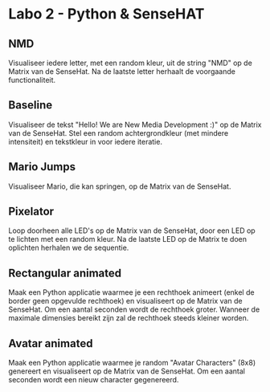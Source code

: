 # Labo 2 - Python & SenseHAT

## NMD
Visualiseer iedere letter, met een random kleur, uit de string "NMD" op de Matrix van de SenseHat. Na de laatste letter herhaalt de voorgaande functionaliteit.

## Baseline
Visualiseer de tekst "Hello! We are New Media Development :)" op de Matrix van de SenseHat. Stel een random achtergrondkleur (met mindere intensiteit) en tekstkleur in voor iedere iteratie.

## Mario Jumps
Visualiseer Mario, die kan springen, op de Matrix van de SenseHat.

## Pixelator
Loop doorheen alle LED's op de Matrix van de SenseHat, door een LED op te lichten met een random kleur. Na de laatste LED op de Matrix te doen oplichten herhalen we de sequentie.

## Rectangular animated
Maak een Python applicatie waarmee je een rechthoek animeert (enkel de border geen opgevulde rechthoek) en visualiseert op de Matrix van de SenseHat. Om een aantal seconden wordt de rechthoek groter. Wanneer de maximale dimensies bereikt zijn zal de rechthoek steeds kleiner worden.

## Avatar animated
Maak een Python applicatie waarmee je random "Avatar Characters" (8x8) genereert en visualiseert op de Matrix van de SenseHat. Om een aantal seconden wordt een nieuw character gegenereerd.